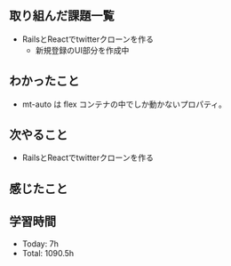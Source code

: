 ## 取り組んだ課題一覧
- RailsとReactでtwitterクローンを作る
    - 新規登録のUI部分を作成中   
## わかったこと
- mt-auto は flex コンテナの中でしか動かないプロパティ。
## 次やること
- RailsとReactでtwitterクローンを作る
## 感じたこと
## 学習時間
- Today: 7h
- Total: 1090.5h